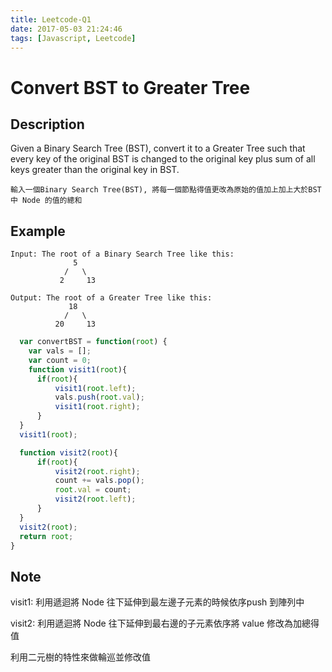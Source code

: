 ```yaml
---
title: Leetcode-Q1
date: 2017-05-03 21:24:46
tags: [Javascript, Leetcode]
---
```


# Convert BST to Greater Tree

## Description

Given a Binary Search Tree (BST), convert it to a Greater Tree such that every key of the original BST is changed to the original key plus sum of all keys greater than the original key in BST.

```
輸入一個Binary Search Tree(BST), 將每一個節點得值更改為原始的值加上加上大於BST中 Node 的值的總和
```

## Example

```
Input: The root of a Binary Search Tree like this:
              5
            /   \
           2     13

Output: The root of a Greater Tree like this:
             18
            /   \
          20     13
```

```javascript
  var convertBST = function(root) {
    var vals = [];
    var count = 0;
    function visit1(root){
      if(root){
          visit1(root.left);
          vals.push(root.val);
          visit1(root.right);
      }
  }
  visit1(root);

  function visit2(root){
      if(root){
          visit2(root.right);
          count += vals.pop();
          root.val = count;
          visit2(root.left);
      }
  }
  visit2(root);
  return root;
}
```

## Note

visit1: 利用遞迴將 Node 往下延伸到最左邊子元素的時候依序push 到陣列中

visit2: 利用遞迴將 Node 往下延伸到最右邊的子元素依序將 value 修改為加總得值

利用二元樹的特性來做輪巡並修改值

